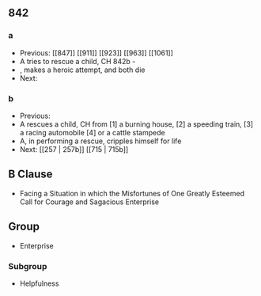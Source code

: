 ## 842
### a
- Previous: [[847]] [[911]] [[923]] [[963]] [[1061]] 
- A tries to rescue a child, CH 842b -
- , makes a heroic attempt, and both die
- Next: 

### b
- Previous: 
- A rescues a child, CH from [1] a burning house, [2] a speeding train, [3] a racing automobile [4] or a cattle stampede
- A, in performing a rescue, cripples himself for life
- Next: [[257 | 257b]] [[715 | 715b]] 

## B Clause
- Facing a Situation in which the Misfortunes of One Greatly Esteemed Call for Courage and Sagacious Enterprise

## Group
- Enterprise

### Subgroup
- Helpfulness


